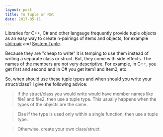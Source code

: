 ```yaml
---
layout: post
title: To Tuple or Not
date: 2017-05-11
---
```


Libraries for C++, C# and other langauge frequently provide tuple objects as an easy way to create n-pairings of items and objects, for example [std::pair](http://en.cppreference.com/w/cpp/utility/pair) and [System.Tuple](http://msdn.microsoft.com/en-us/library/system.tuple%28v=vs.110%29.aspx).

Because they are "cheap to write" it is temping to use them instead of writing a separate class or struct. But, they come with side effects. The names of the members are not very descriptive. For example, in C++, you get first and second and in C# you get Item1 and Item2, etc.

So, when should use these tuple types and when should you write your struct/class? I give the following advice:

> If the struct/class you would write would have member names like file1 and file2, then use a tuple type. This usually happens when the types of the objects are the same.

> Else if the type is used only within a single function, then use a tuple type.

> Otherwise, create your own class/struct.